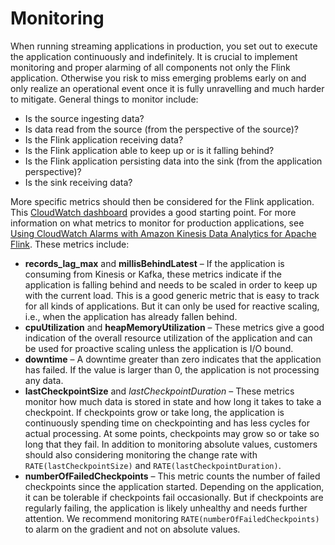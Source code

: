 # Monitoring<a name="monitoring"></a>

When running streaming applications in production, you set out to execute the application continuously and indefinitely\. It is crucial to implement monitoring and proper alarming of all components not only the Flink application\. Otherwise you risk to miss emerging problems early on and only realize an operational event once it is fully unravelling and much harder to mitigate\. General things to monitor include:
+ Is the source ingesting data?
+ Is data read from the source \(from the perspective of the source\)?
+ Is the Flink application receiving data?
+ Is the Flink application able to keep up or is it falling behind?
+ Is the Flink application persisting data into the sink \(from the application perspective\)?
+ Is the sink receiving data?

More specific metrics should then be considered for the Flink application\. This [CloudWatch dashboard](https://github.com/aws-samples/kda-metrics-dashboard) provides a good starting point\. For more information on what metrics to monitor for production applications, see [Using CloudWatch Alarms with Amazon Kinesis Data Analytics for Apache Flink](monitoring-metrics-alarms.md)\. These metrics include:
+ **records\_lag\_max** and **millisBehindLatest** – If the application is consuming from Kinesis or Kafka, these metrics indicate if the application is falling behind and needs to be scaled in order to keep up with the current load\. This is a good generic metric that is easy to track for all kinds of applications\. But it can only be used for reactive scaling, i\.e\., when the application has already fallen behind\.
+ **cpuUtilization** and **heapMemoryUtilization** – These metrics give a good indication of the overall resource utilization of the application and can be used for proactive scaling unless the application is I/O bound\.
+ **downtime** – A downtime greater than zero indicates that the application has failed\. If the value is larger than 0, the application is not processing any data\.
+ **lastCheckpointSize** and *lastCheckpointDuration* – These metrics monitor how much data is stored in state and how long it takes to take a checkpoint\. If checkpoints grow or take long, the application is continuously spending time on checkpointing and has less cycles for actual processing\. At some points, checkpoints may grow so or take so long that they fail\. In addition to monitoring absolute values, customers should also considering monitoring the change rate with `RATE(lastCheckpointSize)` and `RATE(lastCheckpointDuration)`\.
+ **numberOfFailedCheckpoints** – This metric counts the number of failed checkpoints since the application started\. Depending on the application, it can be tolerable if checkpoints fail occasionally\. But if checkpoints are regularly failing, the application is likely unhealthy and needs further attention\. We recommend monitoring `RATE(numberOfFailedCheckpoints)` to alarm on the gradient and not on absolute values\.